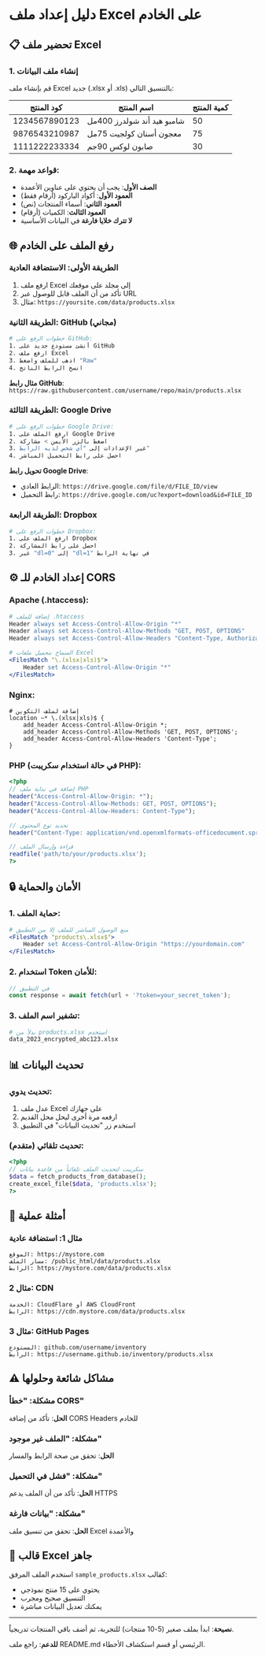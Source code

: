 # دليل إعداد ملف Excel على الخادم

## 📋 تحضير ملف Excel

### 1. إنشاء ملف البيانات
قم بإنشاء ملف Excel جديد (.xlsx أو .xls) بالتنسيق التالي:

| كود المنتج | اسم المنتج | كمية المنتج |
|------------|------------|-------------|
| 1234567890123 | شامبو هيد أند شولدرز 400مل | 50 |
| 9876543210987 | معجون أسنان كولجيت 75مل | 75 |
| 1111222233334 | صابون لوكس 90جم | 30 |

### 2. قواعد مهمة:
- **الصف الأول**: يجب أن يحتوي على عناوين الأعمدة
- **العمود الأول**: أكواد الباركود (أرقام فقط)
- **العمود الثاني**: أسماء المنتجات (نص)
- **العمود الثالث**: الكميات (أرقام)
- **لا تترك خلايا فارغة** في البيانات الأساسية

## 🌐 رفع الملف على الخادم

### الطريقة الأولى: الاستضافة العادية
1. ارفع ملف Excel إلى مجلد على موقعك
2. تأكد من أن الملف قابل للوصول عبر URL
3. مثال: `https://yoursite.com/data/products.xlsx`

### الطريقة الثانية: GitHub (مجاني)
```bash
# خطوات الرفع على GitHub:
1. أنشئ مستودع جديد على GitHub
2. ارفع ملف Excel
3. اذهب للملف واضغط "Raw"
4. انسخ الرابط الناتج
```
**مثال رابط GitHub**: 
`https://raw.githubusercontent.com/username/repo/main/products.xlsx`

### الطريقة الثالثة: Google Drive
```bash
# خطوات الرفع على Google Drive:
1. ارفع الملف على Google Drive
2. اضغط بالزر الأيمن > مشاركة
3. غير الإعدادات إلى "أي شخص لديه الرابط"
4. احصل على رابط التحميل المباشر
```
**تحويل رابط Google Drive**:
- الرابط العادي: `https://drive.google.com/file/d/FILE_ID/view`
- رابط التحميل: `https://drive.google.com/uc?export=download&id=FILE_ID`

### الطريقة الرابعة: Dropbox
```bash
# خطوات الرفع على Dropbox:
1. ارفع الملف على Dropbox
2. احصل على رابط المشاركة
3. غير "dl=0" إلى "dl=1" في نهاية الرابط
```

## ⚙️ إعداد الخادم للـ CORS

### Apache (.htaccess):
```apache
# إضافة للملف .htaccess
Header always set Access-Control-Allow-Origin "*"
Header always set Access-Control-Allow-Methods "GET, POST, OPTIONS"
Header always set Access-Control-Allow-Headers "Content-Type, Authorization"

# السماح بتحميل ملفات Excel
<FilesMatch "\.(xlsx|xls)$">
    Header set Access-Control-Allow-Origin "*"
</FilesMatch>
```

### Nginx:
```nginx
# إضافة لملف التكوين
location ~* \.(xlsx|xls)$ {
    add_header Access-Control-Allow-Origin *;
    add_header Access-Control-Allow-Methods 'GET, POST, OPTIONS';
    add_header Access-Control-Allow-Headers 'Content-Type';
}
```

### PHP (في حالة استخدام سكريبت PHP):
```php
<?php
// إضافة في بداية ملف PHP
header("Access-Control-Allow-Origin: *");
header("Access-Control-Allow-Methods: GET, POST, OPTIONS");
header("Access-Control-Allow-Headers: Content-Type");

// تحديد نوع المحتوى
header("Content-Type: application/vnd.openxmlformats-officedocument.spreadsheetml.sheet");

// قراءة وإرسال الملف
readfile('path/to/your/products.xlsx');
?>
```

## 🔒 الأمان والحماية

### 1. حماية الملف:
```apache
# منع الوصول المباشر للملف إلا من التطبيق
<FilesMatch "products\.xlsx$">
    Header set Access-Control-Allow-Origin "https://yourdomain.com"
</FilesMatch>
```

### 2. استخدام Token للأمان:
```javascript
// في التطبيق
const response = await fetch(url + '?token=your_secret_token');
```

### 3. تشفير اسم الملف:
```bash
# بدلاً من products.xlsx استخدم
data_2023_encrypted_abc123.xlsx
```

## 📊 تحديث البيانات

### تحديث يدوي:
1. عدل ملف Excel على جهازك
2. ارفعه مرة أخرى ليحل محل القديم
3. استخدم زر "تحديث البيانات" في التطبيق

### تحديث تلقائي (متقدم):
```php
<?php
// سكريبت لتحديث الملف تلقائياً من قاعدة بيانات
$data = fetch_products_from_database();
create_excel_file($data, 'products.xlsx');
?>
```

## 🚀 أمثلة عملية

### مثال 1: استضافة عادية
```
الموقع: https://mystore.com
مسار الملف: /public_html/data/products.xlsx
الرابط: https://mystore.com/data/products.xlsx
```

### مثال 2: CDN
```
الخدمة: CloudFlare أو AWS CloudFront
الرابط: https://cdn.mystore.com/data/products.xlsx
```

### مثال 3: GitHub Pages
```
المستودع: github.com/username/inventory
الرابط: https://username.github.io/inventory/products.xlsx
```

## ⚠️ مشاكل شائعة وحلولها

### مشكلة: "خطأ CORS"
**الحل**: تأكد من إضافة CORS Headers للخادم

### مشكلة: "الملف غير موجود"
**الحل**: تحقق من صحة الرابط والمسار

### مشكلة: "فشل في التحميل"
**الحل**: تأكد من أن الملف يدعم HTTPS

### مشكلة: "بيانات فارغة"
**الحل**: تحقق من تنسيق ملف Excel والأعمدة

## 📝 قالب Excel جاهز

استخدم الملف المرفق `sample_products.xlsx` كقالب:
- يحتوي على 15 منتج نموذجي
- التنسيق صحيح ومجرب
- يمكنك تعديل البيانات مباشرة

---

**نصيحة**: ابدأ بملف صغير (5-10 منتجات) للتجربة، ثم أضف باقي المنتجات تدريجياً.

**للدعم**: راجع ملف README.md الرئيسي أو قسم استكشاف الأخطاء.
